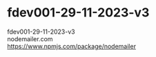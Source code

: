 # fdev001-29-11-2023-v3
fdev001-29-11-2023-v3<br>
nodemailer.com<br>
https://www.npmjs.com/package/nodemailer<br>
